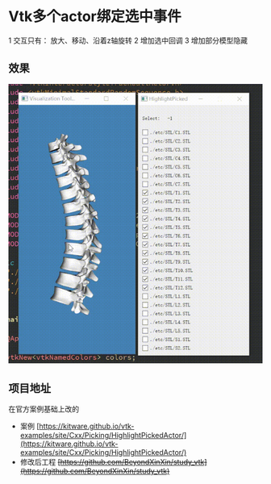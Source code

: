 
# Vtk多个actor绑定选中事件


1 交互只有： 放大、移动、沿着z轴旋转
2 增加选中回调
3 增加部分模型隐藏

## 效果

![xxx](https://raw.githubusercontent.com/BeyondXinXin/BeyondXinXIn/main/PixX/xxx.91qghbo1huk.gif)

## 项目地址

在官方案例基础上改的

* 案例 [https://kitware.github.io/vtk-examples/site/Cxx/Picking/HighlightPickedActor/](https://kitware.github.io/vtk-examples/site/Cxx/Picking/HighlightPickedActor/)
* 修改后工程 ~~[https://github.com/BeyondXinXin/study_vtk](https://github.com/BeyondXinXin/study_vtk)~~



